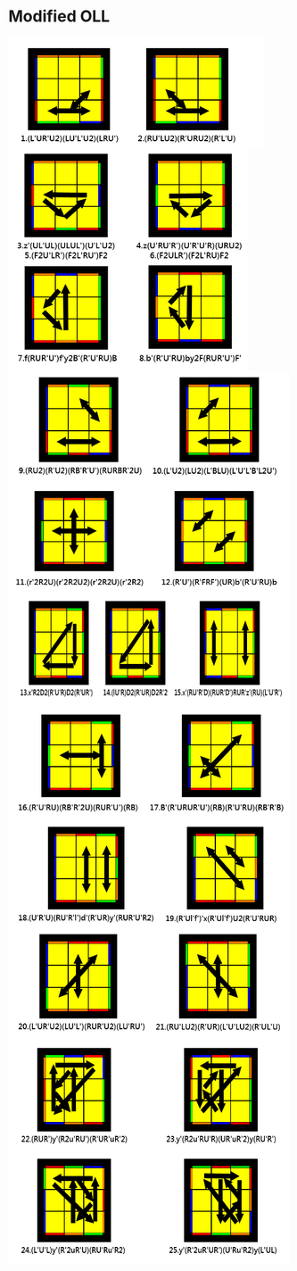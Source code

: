 # Modified OLL

<div style = "display: flex; flex-wrap: wrap;" >

<img src="images/pll_1_2.png" height="200" >

<img src="images/pll_3_8.png" height="400" >

<img src="images/pll_9_10.png" height="200" >

<img src="images/pll_11_12.png" height="200" >

<img src="images/pll_13_15.png" height="200" >

<img src="images/pll_16_17.png" height="200" >

<img src="images/pll_18_19.png" height="200" >

<img src="images/pll_20_21.png" height="200" >

<img src="images/pll_22_25.png" height="400" >

</div>